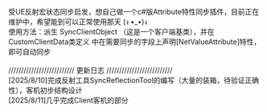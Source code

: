受UE反射宏状态同步启发，想自己做一个c#版Attribute特性同步插件，目前正在维护中，希望能到可以正常使用那天 (ง •_•)ง<br>
使用方法：派生 SyncClientObject （这是一个客户端基类），并在 CustomClientData类定义 中在需要同步的字段上声明[NetValueAttribute]特性，即可自动同步<br><br>
//////////////////////////   更新日志   //////////////////////////<br>
[2025/8/10]完成反射工具SyncReflectionTool的编写（大量的装箱，待验证正确性），客机初步结构设计<br>
[2025/8/11]几乎完成Client客机的部分

